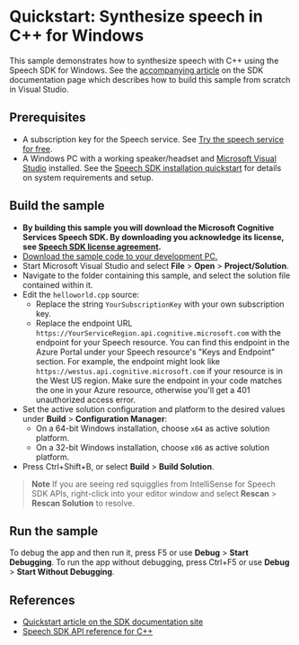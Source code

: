 # Quickstart: Synthesize speech in C++ for Windows

This sample demonstrates how to synthesize speech with C++ using the Speech SDK for Windows.
See the [accompanying article](https://docs.microsoft.com/azure/cognitive-services/speech-service/quickstart-text-to-speech-cpp-windows) on the SDK documentation page which describes how to build this sample from scratch in Visual Studio.

## Prerequisites

* A subscription key for the Speech service. See [Try the speech service for free](https://docs.microsoft.com/azure/cognitive-services/speech-service/get-started).
* A Windows PC with a working speaker/headset and [Microsoft Visual Studio](https://www.visualstudio.com/) installed. See the [Speech SDK installation quickstart](https://learn.microsoft.com/azure/ai-services/speech-service/quickstarts/setup-platform?pivots=programming-language-cpp) for details on system requirements and setup.

## Build the sample

* **By building this sample you will download the Microsoft Cognitive Services Speech SDK. By downloading you acknowledge its license, see [Speech SDK license agreement](https://aka.ms/csspeech/license).**
* [Download the sample code to your development PC.](/README.md#get-the-samples)
* Start Microsoft Visual Studio and select **File** \> **Open** \> **Project/Solution**.
* Navigate to the folder containing this sample, and select the solution file contained within it.
* Edit the `helloworld.cpp` source:
  * Replace the string `YourSubscriptionKey` with your own subscription key.
  * Replace the endpoint URL `https://YourServiceRegion.api.cognitive.microsoft.com` with the endpoint for your Speech resource. You can find this endpoint in the Azure Portal under your Speech resource's "Keys and Endpoint" section.
    For example, the endpoint might look like `https://westus.api.cognitive.microsoft.com` if your resource is in the West US region. Make sure the endpoint in your code matches the one in your Azure resource, otherwise you'll get a 401 unauthorized access error.
* Set the active solution configuration and platform to the desired values under **Build** \> **Configuration Manager**:
  * On a 64-bit Windows installation, choose `x64` as active solution platform.
  * On a 32-bit Windows installation, choose `x86` as active solution platform.
* Press Ctrl+Shift+B, or select **Build** \> **Build Solution**.

> **Note**
> If you are seeing red squigglies from IntelliSense for Speech SDK APIs,
> right-click into your editor window and select **Rescan** > **Rescan Solution** to resolve.

## Run the sample

To debug the app and then run it, press F5 or use **Debug** \> **Start Debugging**. To run the app without debugging, press Ctrl+F5 or use **Debug** \> **Start Without Debugging**.

## References

* [Quickstart article on the SDK documentation site](https://docs.microsoft.com/azure/cognitive-services/speech-service/quickstart-text-to-speech-cpp-windows)
* [Speech SDK API reference for C++](https://aka.ms/csspeech/cppref)
